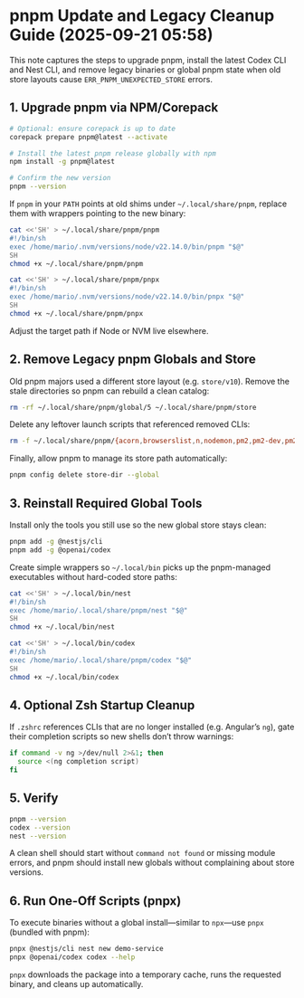# pnpm Update and Legacy Cleanup Guide (2025-09-21 05:58)

This note captures the steps to upgrade pnpm, install the latest Codex CLI and Nest CLI, and remove legacy binaries or global pnpm state when old store layouts cause `ERR_PNPM_UNEXPECTED_STORE` errors.

## 1. Upgrade pnpm via NPM/Corepack

```bash
# Optional: ensure corepack is up to date
corepack prepare pnpm@latest --activate

# Install the latest pnpm release globally with npm
npm install -g pnpm@latest

# Confirm the new version
pnpm --version
```

If `pnpm` in your `PATH` points at old shims under `~/.local/share/pnpm`, replace them with wrappers pointing to the new binary:

```bash
cat <<'SH' > ~/.local/share/pnpm/pnpm
#!/bin/sh
exec /home/mario/.nvm/versions/node/v22.14.0/bin/pnpm "$@"
SH
chmod +x ~/.local/share/pnpm/pnpm

cat <<'SH' > ~/.local/share/pnpm/pnpx
#!/bin/sh
exec /home/mario/.nvm/versions/node/v22.14.0/bin/pnpx "$@"
SH
chmod +x ~/.local/share/pnpm/pnpx
```

Adjust the target path if Node or NVM live elsewhere.

## 2. Remove Legacy pnpm Globals and Store

Old pnpm majors used a different store layout (e.g. `store/v10`). Remove the stale directories so pnpm can rebuild a clean catalog:

```bash
rm -rf ~/.local/share/pnpm/global/5 ~/.local/share/pnpm/store
```

Delete any leftover launch scripts that referenced removed CLIs:

```bash
rm -f ~/.local/share/pnpm/{acorn,browserslist,n,nodemon,pm2,pm2-dev,pm2-docker,pm2-runtime,tsc,tsserver,typeorm,typeorm-ts-node-commonjs,typeorm-ts-node-esm,webpack,ng}
```

Finally, allow pnpm to manage its store path automatically:

```bash
pnpm config delete store-dir --global
```

## 3. Reinstall Required Global Tools

Install only the tools you still use so the new global store stays clean:

```bash
pnpm add -g @nestjs/cli
pnpm add -g @openai/codex
```

Create simple wrappers so `~/.local/bin` picks up the pnpm-managed executables without hard-coded store paths:

```bash
cat <<'SH' > ~/.local/bin/nest
#!/bin/sh
exec /home/mario/.local/share/pnpm/nest "$@"
SH
chmod +x ~/.local/bin/nest

cat <<'SH' > ~/.local/bin/codex
#!/bin/sh
exec /home/mario/.local/share/pnpm/codex "$@"
SH
chmod +x ~/.local/bin/codex
```

## 4. Optional Zsh Startup Cleanup

If `.zshrc` references CLIs that are no longer installed (e.g. Angular’s `ng`), gate their completion scripts so new shells don’t throw warnings:

```bash
if command -v ng >/dev/null 2>&1; then
  source <(ng completion script)
fi
```

## 5. Verify

```bash
pnpm --version
codex --version
nest --version
```

A clean shell should start without `command not found` or missing module errors, and pnpm should install new globals without complaining about store versions.

## 6. Run One-Off Scripts (pnpx)

To execute binaries without a global install—similar to `npx`—use `pnpx` (bundled with pnpm):

```bash
pnpx @nestjs/cli nest new demo-service
pnpx @openai/codex codex --help
```

`pnpx` downloads the package into a temporary cache, runs the requested binary, and cleans up automatically.
